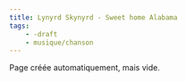 ```yaml
---
title: Lynyrd Skynyrd - Sweet home Alabama
tags:
    - -draft
    - musique/chanson
---
```


Page créée automatiquement, mais vide.
